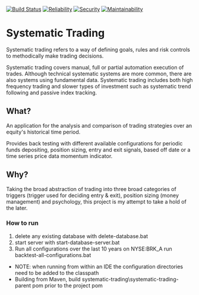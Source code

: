 [![Build Status](https://travis-ci.org/CjHare/systematic-trading.svg?branch=master)](https://travis-ci.org/CjHare/systematic-trading)
[![Reliability](
https://sonarcloud.io/api/badges/measure?key=com.systematic.trading:systematic-trading&metric=reliability_rating)](https://sonarcloud.io/dashboard/index/com.systematic.trading:systematic-trading)
[![Security](
https://sonarcloud.io/api/badges/measure?key=com.systematic.trading:systematic-trading&metric=security_rating)](https://sonarcloud.io/dashboard/index/com.systematic.trading:systematic-trading)
[![Maintainability](
https://sonarcloud.io/api/badges/measure?key=com.systematic.trading:systematic-trading&metric=sqale_rating)](https://sonarcloud.io/dashboard/index/com.systematic.trading:systematic-trading)

# Systematic Trading
Systematic trading refers to a way of defining goals, rules and risk controls to methodically make trading decisions.

Systematic trading covers manual, full or partial automation execution of trades. Although technical systematic systems are more common, there are also systems using fundamental data. Systematic trading includes both high frequency trading and slower types of investment such as systematic trend following and passive index tracking.

## What?
An application for the analysis and comparison of trading strategies over an equity's historical time period.

Provides back testing with different available configurations for periodic funds depositing, position sizing, entry and exit signals, based off date or a time series price data momentum indicator.


## Why?
Taking the broad abstraction of trading into three broad categories of triggers (trigger used for deciding entry & exit), position sizing (money management) and psychology, this project is my attempt to take a hold of the later.


### How to run

1. delete any existing database with delete-database.bat
2. start server with start-database-server.bat
3. Run all configurations over the last 10 years on NYSE:BRK_A run backtest-all-configurations.bat

* NOTE: when running from within an IDE the configuration directories need to be added to the classpath
* Building from Maven, build systematic-trading\systematic-trading-parent pom prior to the project pom


